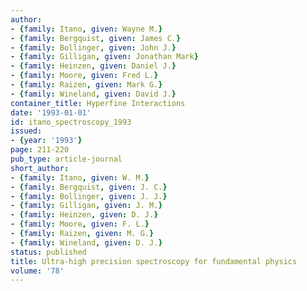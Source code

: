 ```yaml
---
author:
- {family: Itano, given: Wayne M.}
- {family: Bergquist, given: James C.}
- {family: Bollinger, given: John J.}
- {family: Gilligan, given: Jonathan Mark}
- {family: Heinzen, given: Daniel J.}
- {family: Moore, given: Fred L.}
- {family: Raizen, given: Mark G.}
- {family: Wineland, given: David J.}
container_title: Hyperfine Interactions
date: '1993-01-01'
id: itano_spectroscopy_1993
issued:
- {year: '1993'}
page: 211-220
pub_type: article-journal
short_author:
- {family: Itano, given: W. M.}
- {family: Bergquist, given: J. C.}
- {family: Bollinger, given: J. J.}
- {family: Gilligan, given: J. M.}
- {family: Heinzen, given: D. J.}
- {family: Moore, given: F. L.}
- {family: Raizen, given: M. G.}
- {family: Wineland, given: D. J.}
status: published
title: Ultra-high precision spectroscopy for fundamental physics
volume: '78'
---
```

